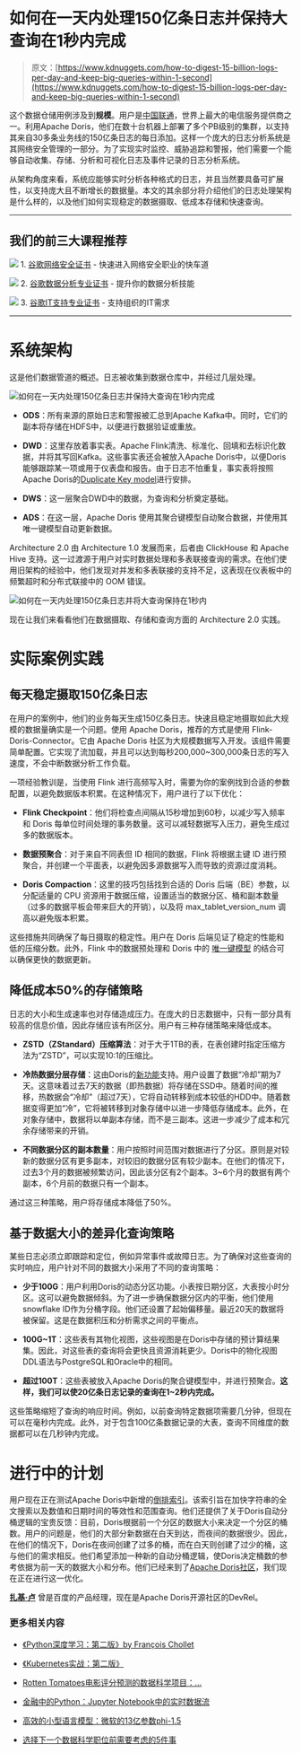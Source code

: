 # 如何在一天内处理150亿条日志并保持大查询在1秒内完成

> 原文：[https://www.kdnuggets.com/how-to-digest-15-billion-logs-per-day-and-keep-big-queries-within-1-second](https://www.kdnuggets.com/how-to-digest-15-billion-logs-per-day-and-keep-big-queries-within-1-second)

这个数据仓储用例涉及到**规模**。用户是[中国联通](https://en.wikipedia.org/wiki/China_Unicom)，世界上最大的电信服务提供商之一。利用Apache Doris，他们在数十台机器上部署了多个PB级别的集群，以支持其来自30多条业务线的150亿条日志的每日添加。这样一个庞大的日志分析系统是其网络安全管理的一部分。为了实现实时监控、威胁追踪和警报，他们需要一个能够自动收集、存储、分析和可视化日志及事件记录的日志分析系统。

从架构角度来看，系统应能够实时分析各种格式的日志，并且当然要具备可扩展性，以支持庞大且不断增长的数据量。本文的其余部分将介绍他们的日志处理架构是什么样的，以及他们如何实现稳定的数据摄取、低成本存储和快速查询。

* * *

## 我们的前三大课程推荐

![](../Images/0244c01ba9267c002ef39d4907e0b8fb.png) 1\. [谷歌网络安全证书](https://www.kdnuggets.com/google-cybersecurity) - 快速进入网络安全职业的快车道

![](../Images/e225c49c3c91745821c8c0368bf04711.png) 2\. [谷歌数据分析专业证书](https://www.kdnuggets.com/google-data-analytics) - 提升你的数据分析技能

![](../Images/0244c01ba9267c002ef39d4907e0b8fb.png) 3\. [谷歌IT支持专业证书](https://www.kdnuggets.com/google-itsupport) - 支持组织的IT需求

* * *

# 系统架构

这是他们数据管道的概述。日志被收集到数据仓库中，并经过几层处理。

![如何在一天内处理150亿条日志并保持大查询在1秒内完成](../Images/b108109efb2bb3713cad25563eb774f0.png)

+   **ODS**：所有来源的原始日志和警报被汇总到Apache Kafka中。同时，它们的副本将存储在HDFS中，以便进行数据验证或重放。

+   **DWD**：这里存放着事实表。Apache Flink清洗、标准化、回填和去标识化数据，并将其写回Kafka。这些事实表还会被放入Apache Doris中，以便Doris能够跟踪某一项或用于仪表盘和报告。由于日志不怕重复，事实表将按照Apache Doris的[Duplicate Key model](https://doris.apache.org/docs/dev/data-table/data-model#duplicate-model)进行安排。

+   **DWS**：这一层聚合DWD中的数据，为查询和分析奠定基础。

+   **ADS**：在这一层，Apache Doris 使用其聚合键模型自动聚合数据，并使用其唯一键模型自动更新数据。

Architecture 2.0 由 Architecture 1.0 发展而来，后者由 ClickHouse 和 Apache Hive 支持。这一过渡源于用户对实时数据处理和多表联接查询的需求。在他们使用旧架构的经验中，他们发现对并发和多表联接的支持不足，这表现在仪表板中的频繁超时和分布式联接中的 OOM 错误。

![如何在一天内处理150亿条日志并将大查询保持在1秒内](../Images/1f417c578ba07a2feb49352f7afd467e.png)

现在让我们来看看他们在数据摄取、存储和查询方面的 Architecture 2.0 实践。

# 实际案例实践

## 每天稳定摄取150亿条日志

在用户的案例中，他们的业务每天生成150亿条日志。快速且稳定地摄取如此大规模的数据量确实是一个问题。使用 Apache Doris，推荐的方式是使用 Flink-Doris-Connector。它由 Apache Doris 社区为大规模数据写入开发。该组件需要简单配置。它实现了流加载，并且可以达到每秒200,000~300,000条日志的写入速度，不会中断数据分析工作负载。

一项经验教训是，当使用 Flink 进行高频写入时，需要为你的案例找到合适的参数配置，以避免数据版本积累。在这种情况下，用户进行了以下优化：

+   **Flink Checkpoint**：他们将检查点间隔从15秒增加到60秒，以减少写入频率和 Doris 每单位时间处理的事务数量。这可以减轻数据写入压力，避免生成过多的数据版本。

+   **数据预聚合**：对于来自不同表但 ID 相同的数据，Flink 将根据主键 ID 进行预聚合，并创建一个平面表，以避免因多源数据写入而导致的资源过度消耗。

+   **Doris Compaction**：这里的技巧包括找到合适的 Doris 后端（BE）参数，以分配适量的 CPU 资源用于数据压缩，设置适当的数据分区、桶和副本数量（过多的数据平板会带来巨大的开销），以及将 max_tablet_version_num 调高以避免版本积累。

这些措施共同确保了每日摄取的稳定性。用户在 Doris 后端见证了稳定的性能和低的压缩分数。此外，Flink 中的数据预处理和 Doris 中的 [唯一键模型](https://doris.apache.org/docs/dev/data-table/data-model#unique-model) 的结合可以确保更快的数据更新。

## 降低成本50%的存储策略

日志的大小和生成速率也对存储造成压力。在庞大的日志数据中，只有一部分具有较高的信息价值，因此存储应该有所区分。用户有三种存储策略来降低成本。

+   **ZSTD（ZStandard）压缩算法**：对于大于1TB的表，在表创建时指定压缩方法为“ZSTD”，可以实现10:1的压缩比。

+   **冷热数据分层存储**：这由Doris的[新功能](https://blog.devgenius.io/hot-cold-data-separation-what-why-and-how-5f7c73e7a3cf)支持。用户设置了数据“冷却”期为7天。这意味着过去7天的数据（即热数据）将存储在SSD中。随着时间的推移，热数据会“冷却”（超过7天），它将自动转移到成本较低的HDD中。随着数据变得更加“冷”，它将被转移到对象存储中以进一步降低存储成本。此外，在对象存储中，数据将以单副本存储，而不是三副本。这进一步减少了成本和冗余存储带来的开销。

+   **不同数据分区的副本数量**：用户按照时间范围对数据进行了分区。原则是对较新的数据分区有更多副本，对较旧的数据分区有较少副本。在他们的情况下，过去3个月的数据被频繁访问，因此该分区有2个副本。3~6个月的数据有两个副本，6个月前的数据只有一个副本。

通过这三种策略，用户将存储成本降低了50%。

## 基于数据大小的差异化查询策略

某些日志必须立即跟踪和定位，例如异常事件或故障日志。为了确保对这些查询的实时响应，用户针对不同的数据大小采用了不同的查询策略：

+   **少于100G**：用户利用Doris的动态分区功能。小表按日期分区，大表按小时分区。这可以避免数据倾斜。为了进一步确保数据分区内的平衡，他们使用snowflake ID作为分桶字段。他们还设置了起始偏移量。最近20天的数据将被保留。这是在数据积压和分析需求之间的平衡点。

+   **100G~1T**：这些表有其物化视图，这些视图是在Doris中存储的预计算结果集。因此，对这些表的查询将会更快且资源消耗更少。Doris中的物化视图DDL语法与PostgreSQL和Oracle中的相同。

+   **超过100T**：这些表被放入Apache Doris的聚合键模型中，并进行预聚合。**这样，我们可以使20亿条日志记录的查询在1~2秒内完成。**

这些策略缩短了查询的响应时间。例如，以前查询特定数据项需要几分钟，但现在可以在毫秒内完成。此外，对于包含100亿条数据记录的大表，查询不同维度的数据都可以在几秒钟内完成。

# 进行中的计划

用户现在正在测试Apache Doris中新增的[倒排索引](https://blog.devgenius.io/what-is-inverted-index-and-how-we-made-log-analysis-10-times-more-cost-effective-with-it-6afc6cc81d20)。该索引旨在加快字符串的全文搜索以及数值和日期时间的等效性和范围查询。他们还提供了关于Doris自动分桶逻辑的宝贵反馈：目前，Doris根据前一个分区的数据大小来决定一个分区的桶数。用户的问题是，他们的大部分新数据在白天到达，而夜间的数据很少。因此，在他们的情况下，Doris在夜间创建了过多的桶，而在白天则创建了过少的桶，这与他们的需求相反。他们希望添加一种新的自动分桶逻辑，使Doris决定桶数的参考依据为前一天的数据大小和分布。他们已经来到了[Apache Doris社区](https://join.slack.com/t/apachedoriscommunity/shared_invite/zt-1t3wfymur-0soNPATWQ~gbU8xutFOLog)，我们现在正在进行这一优化。

**[扎基·卢](https://www.linkedin.com/in/zaki-lu-99a06b148/)** 曾是百度的产品经理，现在是Apache Doris开源社区的DevRel。

### 更多相关内容

+   [《Python深度学习：第二版》by François Chollet](https://www.kdnuggets.com/2022/01/manning-deep-learning-python-second-edition-francois-chollet.html)

+   [《Kubernetes实战：第二版》](https://www.kdnuggets.com/2022/03/manning-kubernetes-action-second-edition.html)

+   [Rotten Tomatoes电影评分预测的数据科学项目：…](https://www.kdnuggets.com/2023/07/data-science-project-rotten-tomatoes-movie-rating-prediction-second-approach.html)

+   [金融中的Python：Jupyter Notebook中的实时数据流](https://www.kdnuggets.com/python-in-finance-real-time-data-streaming-within-jupyter-notebook)

+   [高效的小型语言模型：微软的13亿参数phi-1.5](https://www.kdnuggets.com/effective-small-language-models-microsoft-phi-15)

+   [选择下一个数据科学职位前需要考虑的5件事](https://www.kdnuggets.com/2022/01/5-things-keep-mind-selecting-next-job.html)
